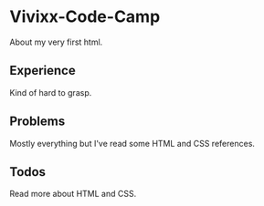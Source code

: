 # Vivixx-Code-Camp
About my very first html.

## Experience
Kind of hard to grasp.

## Problems
Mostly everything but I've read some HTML and CSS references.

## Todos
Read more about HTML and CSS.